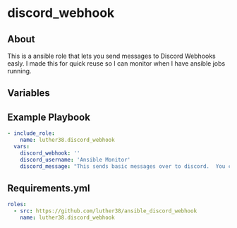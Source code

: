 # discord_webhook

## About

This is a ansible role that lets you send messages to Discord Webhooks easly.  I made this for quick reuse so I can monitor when I have ansible jobs running.

## Variables

## Example Playbook

``` yaml
- include_role:
    name: luther38.discord_webhook
  vars:
    discord_webhook: ''
    discord_username: 'Ansible Monitor'
    discord_message: "This sends basic messages over to discord.  You can have multiple lines by using \n see?"
```

## Requirements.yml

``` yaml
roles:
  - src: https://github.com/luther38/ansible_discord_webhook
    name: luther38.discord_webhook
```
